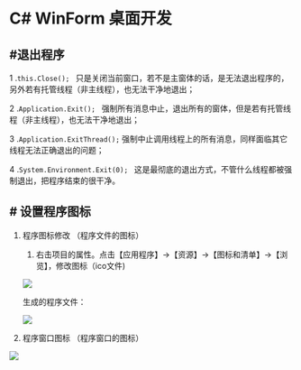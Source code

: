 # C# WinForm 桌面开发

## #退出程序

1 .`this.Close(); `  只是关闭当前窗口，若不是主窗体的话，是无法退出程序的，另外若有托管线程（非主线程），也无法干净地退出；

2 .`Application.Exit(); ` 强制所有消息中止，退出所有的窗体，但是若有托管线程（非主线程），也无法干净地退出；

3 .`Application.ExitThread();` 强制中止调用线程上的所有消息，同样面临其它线程无法正确退出的问题；

4 .`System.Environment.Exit(0); `  这是最彻底的退出方式，不管什么线程都被强制退出，把程序结束的很干净。

## # 设置程序图标

1. 程序图标修改 （程序文件的图标）

   1. 右击项目的属性。点击【应用程序】→【资源】→【图标和清单】→【浏览】，修改图标（ico文件)

   ![](C:\Users\zsf90\Pictures\www.z10.xin_2020-05-01_19-54-02.png)

   生成的程序文件：

   ![](C:\Users\zsf90\Pictures\www.z10.xin_2020-05-01_19-55-21.png)

2. 程序窗口图标 （程序窗口的图标）

![](C:\Users\zsf90\Pictures\www.z10.xin_2020-05-01_19-57-20.png)

